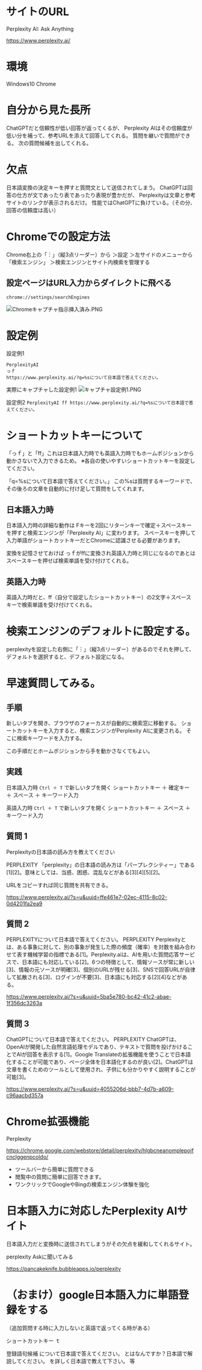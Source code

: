 <!--
title:   Perplexity AI（無料でAIが質問に答えてくれる神ツール）を Chrome の検索エンジンにする設定方法。
tags:    AI,Chrome,Perplexity
id:      5e38d446fc5494a31b91
private: false
-->
# サイトのURL

Perplexity AI: Ask Anything

https://www.perplexity.ai/

# 環境
Windows10
Chrome

# 自分から見た長所
ChatGPTだと信頼性が低い回答が返ってくるが、
Perplexity AIはその信頼度が低い分を補って、参考URLを添えて回答してくれる。
質問を継いで質問ができる。
次の質問候補を出してくれる。

# 欠点
日本語変換の決定キーを押すと質問文として送信されてしまう。
ChatGPTは回答の仕方が文であったり表であったり表現が豊かだが、
Perplexityは文章と参考サイトのリンクが表示されるだけ。
性能ではChatGPTに負けている。（その分、回答の信頼度は高い）

# Chromeでの設定方法
Chrome右上の「︙」（縦3点リーダー）から
＞設定
＞左サイドのメニューから「検索エンジン」
＞検索エンジンとサイト内検索を管理する

## 設定ページはURL入力からダイレクトに飛べる

`chrome://settings/searchEngines`

![Chromeキャプチャ指示挿入済み.PNG](https://qiita-image-store.s3.ap-northeast-1.amazonaws.com/0/44761/ac38f205-05fe-70f2-b595-7da98dcb34de.png)

# 設定例

設定例1

```
PerplexityAI
っｆ
https://www.perplexity.ai/?q=%sについて日本語で答えてください。
```

実際にキャプチャした設定例1
![キャプチャ設定例1.PNG](https://qiita-image-store.s3.ap-northeast-1.amazonaws.com/0/44761/413909cf-591d-90ee-78e8-3e01c06436e3.png)


設定例2
`
PerplexityAI
ff
https://www.perplexity.ai/?q=%sについて日本語で答えてください。
`

# ショートカットキーについて
「っｆ」と「ff」これは日本語入力時でも英語入力時でもホームポジションから動かさないで入力できるため。
※各自の使いやすいショートカットキーを設定してください。

「q=%sについて日本語で答えてください。」
この%sは質問するキーワードで、
その後ろの文章を自動的に付け足して質問をしてくれます。


## 日本語入力時
日本語入力時の詳細な動作は
Fキーを2回にリターンキーで確定＋スペースキーを押すと検索エンジンが「Perplexity AI」に変わります。
スペースキーを押して入力単語がショートカットキーだとChromeに認識させる必要があります。

変換を記憶させておけば
っｆがffに変換され英語入力時と同じになるのであとはスペースキーを押せば検索単語を受け付けてくれる。

## 英語入力時
英語入力時だと、ff（自分で設定したショートカットキー）の2文字＋スペースキーで検索単語を受け付けてくれる。

# 検索エンジンのデフォルトに設定する。
perplexityを設定した右側に「︙」（縦3点リーダー）があるのでそれを押して、
デフォルトを選択すると、デフォルト設定になる。




# 早速質問してみる。

## 手順
新しいタブを開き、ブラウザのフォーカスが自動的に検索窓に移動する。
ショートカットキーを入力すると、検索エンジンがPerplexity AIに変更される。
そこに検索キーワードを入力する。

この手順だとホームポジションから手を動かさなくてもよい。

## 実践
日本語入力時
`Ctrl ＋ T` で新しいタブを開く
ショートカットキー ＋ 確定キー ＋ スペース ＋ キーワード入力

英語入力時
`Ctrl ＋ T` で新しいタブを開く
ショートカットキー ＋ スペース ＋ キーワード入力


## 質問 1
Perplexityの日本語の読み方を教えてください

PERPLEXITY
「perplexity」の日本語の読み方は「パープレクシティー」である[1][2]。意味としては、当惑、困惑、混乱などがある[3][4][5][2]。

URLをコピーすれば同じ質問を共有できる。

https://www.perplexity.ai/?s=u&uuid=ffe461e7-02ec-4115-8c02-0d4201fa2ea9

## 質問 2
PERPLEXITYについて日本語で答えてください。
PERPLEXITY
Perplexityとは、ある事象に対して、別の事象が発生した際の頻度（確率）を対数を組み合わせて表す機械学習の指標である[1]。Perplexity.aiは、AIを用いた質問応答サービスで、日本語にも対応している[2]。6つの特徴として、情報ソースが常に新しい[3]、情報の元ソースが明確[3]、個別のURLが残せる[3]、SNSで回答URLが自律して拡散される[3]、ログインが不要[3]、日本語にも対応する[2][4]などがある。

https://www.perplexity.ai/?s=u&uuid=5ba5e780-bc42-41c2-abae-1f356dc3263a

## 質問 3
ChatGPTについて日本語で答えてください。
PERPLEXITY
ChatGPTは、OpenAIが開発した自然言語処理モデルであり、テキストで質問を投げかけることでAIが回答を表示する[1]。Google Translateの拡張機能を使うことで日本語化することが可能であり、ページ全体を日本語化するのが良い[2]。ChatGPTは文章を書くためのツールとして使用され、子供にも分かりやすく説明することが可能[3]。

https://www.perplexity.ai/?s=u&uuid=4055206d-bbb7-4d7b-a609-c96aacbd357a


# Chrome拡張機能

Perplexity

https://chrome.google.com/webstore/detail/perplexity/hlgbcneanomplepojfcnclggenpcoldo/

- ツールバーから簡単に質問できる
- 閲覧中の質問に簡単に回答できます。
- ワンクリックでGoogleやBingの検索エンジン体験を強化

# 日本語入力に対応したPerplexity AIサイト

日本語入力だと変換時に送信されてしまうがその欠点を緩和してくれるサイト。

perplexity Askに聞いてみる

https://pancakeknife.bubbleapps.io/perplexity


# （おまけ）google日本語入力に単語登録をする
（追加質問する時に入力しないと英語で返ってくる時がある）

ショートカットキー
ｔ

登録語句候補
について日本語で答えてください。
とはなんですか？日本語で解説してください。
を詳しく日本語で教えて下さい。
等